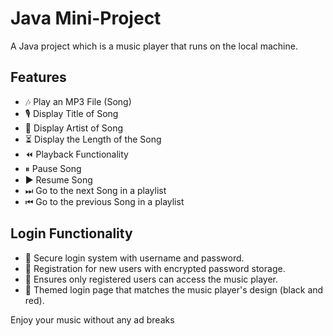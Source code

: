 # Java Mini-Project  

A Java project which is a music player that runs on the local machine.  

## Features  
- 🎶 Play an MP3 File (Song)  
- 🎙 Display Title of Song  
- 👤 Display Artist of Song  
- ⏳ Display the Length of the Song  
- ⏪ Playback Functionality  
- ⏸ Pause Song  
- ▶ Resume Song  
- ⏭ Go to the next Song in a playlist  
- ⏮ Go to the previous Song in a playlist  

## Login Functionality  
- 🔐 Secure login system with username and password.  
- 📝 Registration for new users with encrypted password storage.  
- 🎯 Ensures only registered users can access the music player.  
- 🎨 Themed login page that matches the music player's design (black and red).  

Enjoy your music without any ad breaks 
